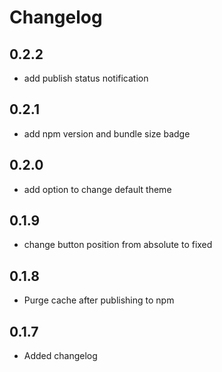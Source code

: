 # Changelog

## 0.2.2

* add publish status notification

## 0.2.1

* add npm version and bundle size badge 

## 0.2.0

* add option to change default theme

## 0.1.9

* change button position from absolute to fixed

## 0.1.8

* Purge cache after publishing to npm

## 0.1.7

* Added changelog
